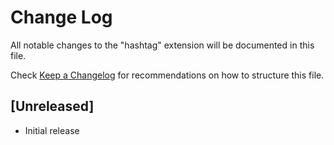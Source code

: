 # Change Log

All notable changes to the "hashtag" extension will be documented in this file.

Check [Keep a Changelog](http://keepachangelog.com/) for recommendations on how to structure this file.

## [Unreleased]

- Initial release